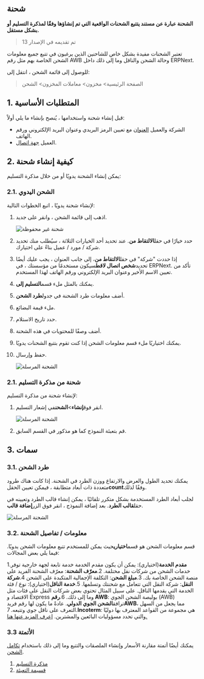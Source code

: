 ## شحنة

**الشحنة عبارة عن مستند يتتبع الشحنات الواقعية التي تم إنشاؤها وفقًا لمذكرة التسليم أو بشكل مستقل.**

> تم تقديمه في الإصدار 13

تعتبر الشحنات مفيدة بشكل خاص للشاحنين الذين يرغبون في تتبع جميع معلومات الشحن الخاصة بهم مثل رقم AWB وحالة الشحن والناقل وما إلى ذلك داخل ERPNext.

للوصول إلى قائمة الشحن ، انتقل إلى:

> الصفحة الرئيسية> مخزون> معاملات المخزون> الشحن

## 1. المتطلبات الأساسية

قبل إنشاء شحنة واستخدامها ، يُنصح بإنشاء ما يلي أولاً:

* الشركة والعميل [العنوان](https://docs.erpnext.com/docs/v13/user/manual/en/CRM/address) مع تعيين الرمز البريدي وعنوان البريد الإلكتروني ورقم الهاتف.
* العميل [جهة اتصال](https://docs.erpnext.com/docs/v13/user/manual/en/CRM/contact).

## 2. كيفية إنشاء شحنة

يمكن إنشاء الشحنة يدويًا أو من خلال مذكرة التسليم:

### 2.1. الشحن اليدوي

لإنشاء شحنة يدويًا ، اتبع الخطوات التالية:

1. اذهب إلى قائمة الشحن ، وانقر على جديد.
    
    ![شحنة غير محفوظة](https://docs.erpnext.com/files/unsaved-shipment.png)
    
2. حدد خيارًا في حقل**الالتقاط من**. عند تحديد أحد الخيارات الثلاثة ، سيُطلب منك تحديد شركة / مورد / عميل بناءً على اختيارك.
3. إذا حددت "شركة" في حقل**الالتقاط من**، إلى جانب العنوان ، يجب عليك أيضًا تحديد**شخص اتصال لاقط**سيكون مستخدمًا من مؤسستك ، في ERPNext. تأكد من تعيين الاسم الأخير وعنوان البريد الإلكتروني ورقم الهاتف لهذا المستخدم.
4. يمكنك بالمثل ملء قسم**التسليم إلى**.
5. أضف معلومات طرد الشحنة في جدول**طرد الشحن**.
6. ملء قيمة البضائع.
7. حدد تاريخ الاستلام.
8. أضف وصفًا للمحتويات في هذه الشحنة.
9. يمكنك اختياريًا ملء قسم معلومات الشحن إذا كنت تقوم بتتبع الشحنات يدويًا.
10. حفظ وإرسال.
    
    ![الشحنة المرسلة](https://docs.erpnext.com/files/shipment-submitted.png)
    

### 2.1. شحنة من مذكرة التسليم

لإنشاء شحنة من مذكرة التسليم:

1. انقر فوق**إنشاء**>**الشحن**في إشعار التسليم.
    
    ![الشحنة المرسلة](https://docs.erpnext.com/files/shipment-from-delivery-note.png)
    
2. قم بتعبئة النموذج كما هو مذكور في القسم السابق.
    

## 3. سمات

### 3.1. طرد الشحن

يمكنك تحديد الطول والعرض والارتفاع ووزن الطرد في الشحنة. إذا كانت هناك طرود متعددة ذات أبعاد متطابقة ، فيمكن تعيين الحقل**count**وفقًا لذلك.

لجلب أبعاد الطرد المستخدمة بشكل متكرر تلقائيًا ، يمكن إنشاء قالب الطرد وتعيينه في حقل**قالب الطرد**. بعد إضافة النموذج ، انقر فوق الزر**إضافة قالب**.

![الشحنة المرسلة](https://docs.erpnext.com/files/shipment-parcel.png)

### 3.2. معلومات / تفاصيل الشحنة

قسم معلومات الشحن هو قسم**اختياري**حيث يمكن للمستخدم تتبع معلومات الشحن يدويًا. فيما يلي بعض المجالات:

1.**مقدم الخدمة**(اختياري): يمكن أن يكون مقدم الخدمة خدمة تابعة لجهة خارجية توفر خدمات الشحن من شركات نقل مختلفة.
2.**معرّف الشحنة**: معرّف الشحنة الفريد على منصة الشحن الخاصة بك.
3.**مبلغ الشحن**: التكلفة الإجمالية المتكبدة على الشحن
4.**شركة النقل**: شركة النقل التي تتعامل مع شحنتك وتسلمها.
5.**خدمة الناقل**(اختياري): نوع / فئة الخدمة التي يقدمها الناقل. على سبيل المثال تحتوي بعض شركات النقل على فئات مثل الاقتصاد و Express وما إلى ذلك.
6.**رقم AWB**: بوليصة الشحن الجوي (AWB) ترافق**الشحن الجوي الدولي**. عادةً ما يكون لها رقم فريد**AWB**، مما يجعل من السهل التعرف على ناقل جوي وتتبعه.
7.**Incoterm**: هي مجموعة من القواعد المعترف بها دوليًا والتي تحدد مسؤوليات البائعين والمشترين. [اعرف المزيد عنها هنا.](https://iccwbo.org/resources-for-business/incoterms-rules/incoterms-2020/)

### 3.3 الأتمتة

يمكنك أيضًا أتمتة مقارنة الأسعار وإنشاء الملصقات والتتبع وما إلى ذلك باستخدام [تكامل الشحن](https://docs.erpnext.com/docs/v13/user/manual/en/erpnext_integration/erpnext_shipping).

1. [مذكرة التسليم](https://docs.erpnext.com/docs/v13/user/manual/en/stock/delivery-note)
2. [قسيمة التعبئة](https://docs.erpnext.com/docs/v13/user/manual/en/stock/packing-slip)